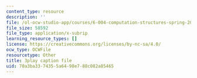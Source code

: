 ```yaml
---
content_type: resource
description: ''
file: /ol-ocw-studio-app/courses/6-004-computation-structures-spring-2017/70a3ba3374355a6498e788c082a85465_q38KAGAKORk.vtt
file_size: 58592
file_type: application/x-subrip
learning_resource_types: []
license: https://creativecommons.org/licenses/by-nc-sa/4.0/
ocw_type: OCWFile
resourcetype: Other
title: 3play caption file
uid: 70a3ba33-7435-5a64-98e7-88c082a85465
---
```

